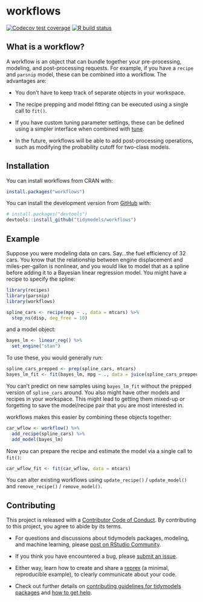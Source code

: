 
<!-- README.md is generated from README.Rmd. Please edit that file -->

# workflows

<!-- badges: start -->

[![Codecov test
coverage](https://codecov.io/gh/tidymodels/workflows/branch/master/graph/badge.svg)](https://codecov.io/gh/tidymodels/workflows?branch=master)
[![R build
status](https://github.com/tidymodels/workflows/workflows/R-CMD-check/badge.svg)](https://github.com/tidymodels/workflows/actions)
<!-- badges: end -->

## What is a workflow?

A workflow is an object that can bundle together your pre-processing,
modeling, and post-processing requests. For example, if you have a
`recipe` and `parsnip` model, these can be combined into a workflow. The
advantages are:

  - You don’t have to keep track of separate objects in your workspace.

  - The recipe prepping and model fitting can be executed using a single
    call to `fit()`.

  - If you have custom tuning parameter settings, these can be defined
    using a simpler interface when combined with
    [tune](https://github.com/tidymodels/tune).

  - In the future, workflows will be able to add post-processing
    operations, such as modifying the probability cutoff for two-class
    models.

## Installation

You can install workflows from CRAN with:

``` r
install.packages("workflows")
```

You can install the development version from
[GitHub](https://github.com/) with:

``` r
# install.packages("devtools")
devtools::install_github("tidymodels/workflows")
```

## Example

Suppose you were modeling data on cars. Say…the fuel efficiency of 32
cars. You know that the relationship between engine displacement and
miles-per-gallon is nonlinear, and you would like to model that as a
spline before adding it to a Bayesian linear regression model. You might
have a recipe to specify the spline:

``` r
library(recipes)
library(parsnip)
library(workflows)

spline_cars <- recipe(mpg ~ ., data = mtcars) %>% 
  step_ns(disp, deg_free = 10)
```

and a model object:

``` r
bayes_lm <- linear_reg() %>% 
  set_engine("stan")
```

To use these, you would generally run:

``` r
spline_cars_prepped <- prep(spline_cars, mtcars)
bayes_lm_fit <- fit(bayes_lm, mpg ~ ., data = juice(spline_cars_prepped))
```

You can’t predict on new samples using `bayes_lm_fit` without the
prepped version of `spline_cars` around. You also might have other
models and recipes in your workspace. This might lead to getting them
mixed-up or forgetting to save the model/recipe pair that you are most
interested in.

workflows makes this easier by combining these objects together:

``` r
car_wflow <- workflow() %>% 
  add_recipe(spline_cars) %>% 
  add_model(bayes_lm)
```

Now you can prepare the recipe and estimate the model via a single call
to `fit()`:

``` r
car_wflow_fit <- fit(car_wflow, data = mtcars)
```

You can alter existing workflows using `update_recipe()` /
`update_model()` and `remove_recipe()` / `remove_model()`.

## Contributing

This project is released with a [Contributor Code of
Conduct](https://contributor-covenant.org/version/2/0/CODE_OF_CONDUCT.html).
By contributing to this project, you agree to abide by its terms.

  - For questions and discussions about tidymodels packages, modeling,
    and machine learning, please [post on RStudio
    Community](https://rstd.io/tidymodels-community).

  - If you think you have encountered a bug, please [submit an
    issue](https://github.com/tidymodels/workflows/issues).

  - Either way, learn how to create and share a
    [reprex](https://rstd.io/reprex) (a minimal, reproducible example),
    to clearly communicate about your code.

  - Check out further details on [contributing guidelines for tidymodels
    packages](https://www.tidymodels.org/contribute/) and [how to get
    help](https://www.tidymodels.org/help/).
